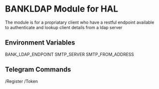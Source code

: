 # BANKLDAP Module for HAL
The module is for a propriatary client who have a restful endpoint available to authenticate and lookup client details from a ldap server

## Environment Variables
BANK_LDAP_ENDPOINT
SMTP_SERVER
SMTP_FROM_ADDRESS

## Telegram Commands
/Register
/Token 
